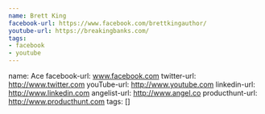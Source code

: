 ```yaml
---
name: Brett King
facebook-url: https://www.facebook.com/brettkingauthor/
youtube-url: https://breakingbanks.com/
tags:
- facebook
- youtube
---
```

name: Ace
facebook-url: www.facebook.com
twitter-url: http://www.twitter.com
youTube-url: http://www.youtube.com
linkedin-url: http://www.linkedin.com
angelist-url: http://www.angel.co
producthunt-url: http://www.producthunt.com
tags: []
